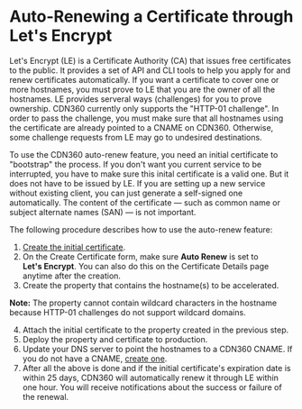 # Auto-Renewing a Certificate through Let's Encrypt

Let's Encrypt (LE) is a Certificate Authority (CA) that issues free certificates to the public. It provides a set of API and CLI tools to help you apply for and renew certificates automatically. If you want a certificate to cover one or more hostnames, you must prove to LE that you are the owner of all the hostnames. LE provides serveral ways (challenges) for you to prove ownership. CDN360 currently only supports the "HTTP-01 challenge". In order to pass the challenge, you must make sure that all hostnames using the certificate are already pointed to a CNAME on CDN360. Otherwise, some challenge requests from LE may go to undesired destinations.

To use the CDN360 auto-renew feature, you need an initial certificate to "bootstrap" the process. If you don't want you current service to be interrupted, you have to make sure this inital certificate is a valid one. But it does not have to be issued by LE. If you are setting up a new service without existing client, you can just generate a self-signed one automatically. The content of the certificate — such as common name or subject alternate names (SAN) — is not important.

The following procedure describes how to use the auto-renew feature:

1. [Create the initial certificate](</docs/portal/certificates/creating-certificates.md>).
2. On the Create Certificate form, make sure **Auto Renew** is set to **Let's Encrypt**. You can also do this on the Certificate Details page anytime after the creation.
3. Create the property that contains the hostname(s) to be accelerated. 

**Note:** The property cannot contain wildcard characters in the hostname because HTTP-01 challenges do not support wildcard domains.

4. Attach the initial certificate to the property created in the previous step.
5. Deploy the property and certificate to production.
6. Update your DNS server to point the hostnames to a CDN360 CNAME. If you do not have a CNAME, [create one](</docs/portal/certificates/creating-cnames.md>).
7. After all the above is done and if the initial certificate's expiration date is within 25 days, CDN360 will automatically renew it through LE within one hour. You will receive notifications about the success or failure of the renewal.
